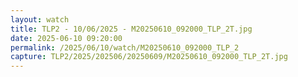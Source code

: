 ```yaml
---
layout: watch
title: TLP2 - 10/06/2025 - M20250610_092000_TLP_2T.jpg
date: 2025-06-10 09:20:00
permalink: /2025/06/10/watch/M20250610_092000_TLP_2
capture: TLP2/2025/202506/20250609/M20250610_092000_TLP_2T.jpg
---
```

